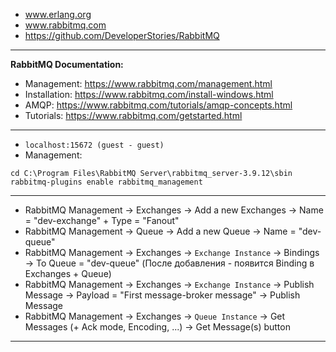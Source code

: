 - www.erlang.org
- www.rabbitmq.com
- https://github.com/DeveloperStories/RabbitMQ
------------------------------
**RabbitMQ Documentation:**
- Management: https://www.rabbitmq.com/management.html
- Installation: https://www.rabbitmq.com/install-windows.html
- AMQP: https://www.rabbitmq.com/tutorials/amqp-concepts.html
- Tutorials: https://www.rabbitmq.com/getstarted.html
------------------------------
- ```localhost:15672 (guest - guest)```
- Management:
```
cd C:\Program Files\RabbitMQ Server\rabbitmq_server-3.9.12\sbin
rabbitmq-plugins enable rabbitmq_management
```
------------------------------
- RabbitMQ Management -> Exchanges -> Add a new Exchanges -> Name = "dev-exchange" + Type = "Fanout"
- RabbitMQ Management -> Queue -> Add a new Queue -> Name = "dev-queue"
- RabbitMQ Management -> Exchanges -> ```Exchange Instance``` -> Bindings -> To Queue = "dev-queue" (После добавления - появится Binding в Exchanges + Queue)
- RabbitMQ Management -> Exchanges -> ```Exchange Instance``` -> Publish Message -> Payload = "First message-broker message" -> Publish Message
- RabbitMQ Management -> Exchanges -> ```Queue Instance``` -> Get Messages (+ Ack mode, Encoding, ...) -> Get Message(s) button
------------------------------
